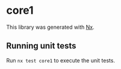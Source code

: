# core1

This library was generated with [Nx](https://nx.dev).

## Running unit tests

Run `nx test core1` to execute the unit tests.
